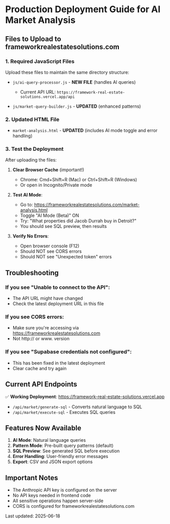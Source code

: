# Production Deployment Guide for AI Market Analysis

## Files to Upload to frameworkrealestatesolutions.com

### 1. **Required JavaScript Files**
Upload these files to maintain the same directory structure:

- `js/ai-query-processor.js` - **NEW FILE** (handles AI queries)
  - Current API URL: `https://framework-real-estate-solutions.vercel.app/api`
  
- `js/market-query-builder.js` - **UPDATED** (enhanced patterns)

### 2. **Updated HTML File**
- `market-analysis.html` - **UPDATED** (includes AI mode toggle and error handling)

### 3. **Test the Deployment**

After uploading the files:

1. **Clear Browser Cache** (important!)
   - Chrome: Cmd+Shift+R (Mac) or Ctrl+Shift+R (Windows)
   - Or open in Incognito/Private mode

2. **Test AI Mode**:
   - Go to: https://frameworkrealestatesolutions.com/market-analysis.html
   - Toggle "AI Mode (Beta)" ON
   - Try: "What properties did Jacob Durrah buy in Detroit?"
   - You should see SQL preview, then results

3. **Verify No Errors**:
   - Open browser console (F12)
   - Should NOT see CORS errors
   - Should NOT see "Unexpected token" errors

## Troubleshooting

### If you see "Unable to connect to the API":
- The API URL might have changed
- Check the latest deployment URL in this file

### If you see CORS errors:
- Make sure you're accessing via https://frameworkrealestatesolutions.com
- Not http:// or www. version

### If you see "Supabase credentials not configured":
- This has been fixed in the latest deployment
- Clear cache and try again

## Current API Endpoints

✅ **Working Deployment**: https://framework-real-estate-solutions.vercel.app
- `/api/market/generate-sql` - Converts natural language to SQL
- `/api/market/execute-sql` - Executes SQL queries

## Features Now Available

1. **AI Mode**: Natural language queries
2. **Pattern Mode**: Pre-built query patterns (default)
3. **SQL Preview**: See generated SQL before execution
4. **Error Handling**: User-friendly error messages
5. **Export**: CSV and JSON export options

## Important Notes

- The Anthropic API key is configured on the server
- No API keys needed in frontend code
- All sensitive operations happen server-side
- CORS is configured for frameworkrealestatesolutions.com

Last updated: 2025-06-18